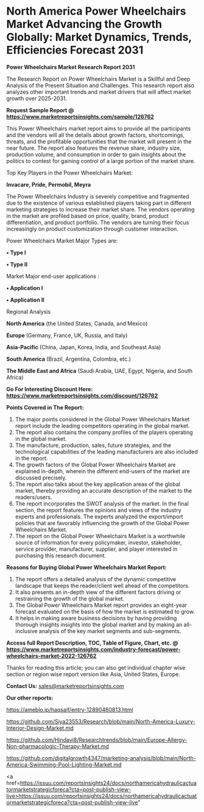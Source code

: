 # North America Power Wheelchairs Market Advancing the Growth Globally: Market Dynamics, Trends, Efficiencies Forecast 2031

<strong>Power Wheelchairs Market Research Report 2031</strong>

The Research Report on Power Wheelchairs Market is a Skillful and Deep Analysis of the Present Situation and Challenges. This research report also analyzes other important trends and market drivers that will affect market growth over 2025-2031.

<strong>Request Sample Report @ <a href=https://www.marketreportsinsights.com/sample/126762>https://www.marketreportsinsights.com/sample/126762</a></strong>

This Power Wheelchairs market report aims to provide all the participants and the vendors will all the details about growth factors, shortcomings, threats, and the profitable opportunities that the market will present in the near future. The report also features the revenue share, industry size, production volume, and consumption in order to gain insights about the politics to contest for gaining control of a large portion of the market share.

Top Key Players in the Power Wheelchairs Market:

<strong>Invacare, Pride, Permobil, Meyra</strong>

The Power Wheelchairs Industry is severely competitive and fragmented due to the existence of various established players taking part in different marketing strategies to increase their market share. The vendors operating in the market are profiled based on price, quality, brand, product differentiation, and product portfolio. The vendors are turning their focus increasingly on product customization through customer interaction.

Power Wheelchairs Market Major Types are:

<strong>• Type I

• Type II</strong>

Market Major end-user applications :

<strong>• Application I

• Application II</strong>

Regional Analysis

</u><strong><b>North America</b></strong> (the United States, Canada, and Mexico)

<strong><b>Europe </b></strong>(Germany, France, UK, Russia, and Italy)

<strong><b>Asia-Pacific</b></strong> (China, Japan, Korea, India, and Southeast Asia)

<strong><b>South America</b></strong> (Brazil, Argentina, Colombia, etc.)

<strong><b>The Middle East and Africa</b></strong> (Saudi Arabia, UAE, Egypt, Nigeria, and South Africa)

<strong>Go For Interesting Discount Here: <a href=https://www.marketreportsinsights.com/discount/126762>https://www.marketreportsinsights.com/discount/126762</a></strong>

<strong>Points Covered in The Report:</strong>
<ol>
  <li>The major points considered in the Global Power Wheelchairs Market report include the leading competitors operating in the global market.</li>
  <li>The report also contains the company profiles of the players operating in the global market.</li>
  <li>The manufacture, production, sales, future strategies, and the technological capabilities of the leading manufacturers are also included in the report.</li>
  <li>The growth factors of the Global Power Wheelchairs Market are explained in-depth, wherein the different end-users of the market are discussed precisely.</li>
  <li>The report also talks about the key application areas of the global market, thereby providing an accurate description of the market to the readers/users.</li>
  <li>The report incorporates the SWOT analysis of the market. In the final section, the report features the opinions and views of the industry experts and professionals. The experts analyzed the export/import policies that are favorably influencing the growth of the Global Power Wheelchairs Market.</li>
  <li>The report on the Global Power Wheelchairs Market is a worthwhile source of information for every policymaker, investor, stakeholder, service provider, manufacturer, supplier, and player interested in purchasing this research document.</li>
</ol>
<strong>Reasons for Buying Global Power Wheelchairs Market Report:</strong>

<ol>
  <li>The report offers a detailed analysis of the dynamic competitive landscape that keeps the reader/client well ahead of the competitors.</li>
  <li>It also presents an in-depth view of the different factors driving or restraining the growth of the global market.</li>
  <li>The Global Power Wheelchairs Market report provides an eight-year forecast evaluated on the basis of how the market is estimated to grow.</li>
  <li>It helps in making aware business decisions by having providing thorough insights insights into the global market and by making an all-inclusive analysis of the key market segments and sub-segments.</li>
</ol>
<strong>Access full Report Description, TOC, Table of Figure, Chart, etc. @ <a href=https://www.marketreportsinsights.com/industry-forecast/power-wheelchairs-market-2022-126762>https://www.marketreportsinsights.com/industry-forecast/power-wheelchairs-market-2022-126762</a></strong>


Thanks for reading this article; you can also get individual chapter wise section or region wise report version like Asia, United States, Europe.

<strong>Contact Us:</strong>
sales@marketreportsinsights.com

<strong>Our other reports:</strong>

<a href=https://ameblo.jp/haqsaif/entry-12890460813.html>https://ameblo.jp/haqsaif/entry-12890460813.html</a>

<a href=https://github.com/Siya23553/Research/blob/main/North-America-Luxury-Interior-Design-Market.md>https://github.com/Siya23553/Research/blob/main/North-America-Luxury-Interior-Design-Market.md</a>

<a href=https://github.com/Hindavi8/Researchtrends/blob/main/Europe-Allergy-Non-pharmacologic-Therapy-Market.md>https://github.com/Hindavi8/Researchtrends/blob/main/Europe-Allergy-Non-pharmacologic-Therapy-Market.md</a>

<a href=https://github.com/digitalgrowth4347/marketing-analysis/blob/main/North-America-Swimming-Pool-Lighting-Market.md>https://github.com/digitalgrowth4347/marketing-analysis/blob/main/North-America-Swimming-Pool-Lighting-Market.md</a>

<a href=https://issuu.com/reportsinsights24/docs/northamericahydraulicactuatormarketstrategicforeca?cta=post-publish-view-live>https://issuu.com/reportsinsights24/docs/northamericahydraulicactuatormarketstrategicforeca?cta=post-publish-view-live</a>"
